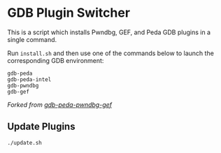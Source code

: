 # GDB Plugin Switcher

This is a script which installs Pwndbg, GEF, and Peda GDB plugins in a single command.

Run `install.sh` and then use one of the commands below to launch the corresponding GDB environment:

```
gdb-peda
gdb-peda-intel
gdb-pwndbg
gdb-gef
```
*Forked from [gdb-peda-pwndbg-gef](https://github.com/apogiatzis/gdb-peda-pwndbg-gef)*


## Update Plugins

```
./update.sh
```
